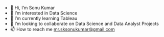 - 👋 Hi, I’m Sonu Kumar
- 👀 I’m interested in Data Science
- 🌱 I’m currently learning Tableau
- 💞️ I’m looking to collaborate on Data Science and Data Analyst Projects
- 📫 How to reach me mr.sksonukumar@gmail.com
